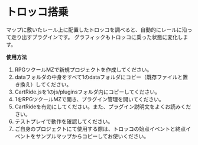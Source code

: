 # トロッコ搭乗

マップに敷いたレール上に配置したトロッコを調べると、自動的にレールに沿って走り出すプラグインです。
グラフィックもトロッコに乗った状態に変化します。

<blockquote class=”twitter-tweet” data-conversation=”none”><a href=”https://twitter.com/nz_prism/status/1364906984605016064”></a></blockquote>

**使用方法**
1. RPGツクールMZで新規プロジェクトを作成してください。
1. dataフォルダの中身をすべて1のdataフォルダにコピー（既存ファイルと置き換え）してください。
1. CartRide.jsを1のjs/pluginsフォルダ内にコピーしてください。
1. 1をRPGツクールMZで開き、プラグイン管理を開いてください。
1. CartRideを有効にしてください。また、プラグイン説明文をよくお読みください。
1. テストプレイで動作を確認してください。
1. ご自身のプロジェクトにて使用する際は、トロッコの始点イベントと終点イベントをサンプルマップからコピーしてお使いください。